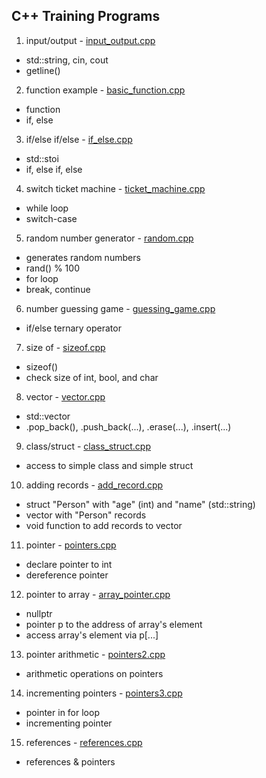 ## C++ Training Programs

1. input/output - [input_output.cpp](https://github.com/psrozek/cpp-training/blob/main/input_output.cpp)
  * std::string, cin, cout
  * getline()

2. function example - [basic_function.cpp](https://github.com/psrozek/cpp-training/blob/main/basic_function.cpp)
  * function
  * if, else

3. if/else if/else - [if_else.cpp](https://github.com/psrozek/cpp-training/blob/main/if_else.cpp)
  * std::stoi
  * if, else if, else

4. switch ticket machine - [ticket_machine.cpp](https://github.com/psrozek/cpp-training/blob/main/ticket_machine.cpp)
  * while loop
  * switch-case

5. random number generator - [random.cpp](https://github.com/psrozek/cpp-training/blob/main/random.cpp)
  * generates random numbers
  * rand() % 100
  * for loop
  * break, continue

6. number guessing game - [guessing_game.cpp](https://github.com/psrozek/cpp-training/blob/main/guessing_game.cpp)
  * if/else ternary operator

7. size of - [sizeof.cpp](https://github.com/psrozek/cpp-training/blob/main/sizeof.cpp)
  * sizeof()
  * check size of int, bool, and char

8. vector - [vector.cpp](https://github.com/psrozek/cpp-training/blob/main/vector.cpp)
  * std::vector<int>
  * .pop_back(), .push_back(...), .erase(...), .insert(...)
 
9. class/struct - [class_struct.cpp](https://github.com/psrozek/cpp-training/blob/main/class_struct.cpp)
  * access to simple class and simple struct
 
10. adding records - [ add_record.cpp](https://github.com/psrozek/cpp-training/blob/main/add_record.cpp)
  * struct "Person" with "age" (int) and "name" (std::string)
  * vector with "Person" records
  * void function to add records to vector
 
11. pointer - [pointers.cpp](https://github.com/psrozek/cpp-training/blob/main/pointers.cpp)
  * declare pointer to int
  * dereference pointer

12. pointer to array - [array_pointer.cpp](https://github.com/psrozek/cpp-training/blob/main/array_pointer.cpp)
  * nullptr
  * pointer p to the address of array's element
  * access array's element via p[...]
 
13. pointer arithmetic - [pointers2.cpp](https://github.com/psrozek/cpp-training/blob/main/pointers2.cpp)
  * arithmetic operations on pointers

14. incrementing pointers - [pointers3.cpp](https://github.com/psrozek/cpp-training/blob/main/pointers3.cpp)
  * pointer in for loop
  * incrementing pointer
 
15. references - [references.cpp](https://github.com/psrozek/cpp-training/blob/main/references.cpp)
  * references & pointers
